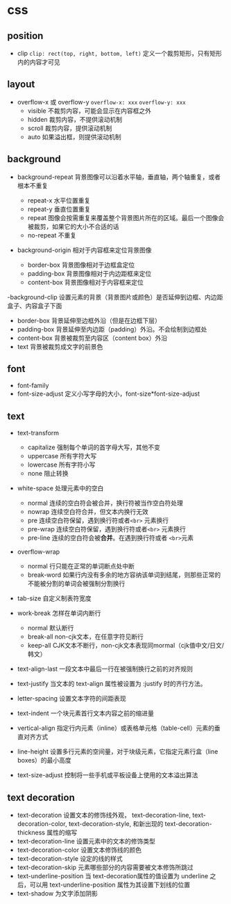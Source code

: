 # css

## position
- clip `clip: rect(top, right, bottom, left)` 定义一个裁剪矩形，只有矩形内的内容才可见

## layout
- overflow-x 或 overflow-y `overflow-x: xxx` `overflow-y: xxx`
  - visible 不裁剪内容，可能会显示在内容框之外
  - hidden 裁剪内容，不提供滚动机制
  - scroll 裁剪内容，提供滚动机制
  - auto 如果溢出框，则提供滚动机制

## background
- background-repeat 背景图像可以沿着水平轴，垂直轴，两个轴重复，或者根本不重复
  - repeat-x 水平位置重复
  - repeat-y 垂直位置重复
  - repeat 图像会按需重复来覆盖整个背景图片所在的区域。最后一个图像会被裁剪，如果它的大小不合适的话
  - no-repeat   不重复

- background-origin 相对于内容框来定位背景图像
  - border-box 背景图像相对于边框盒定位
  - padding-box 背景图像相对于内边距框来定位
  - content-box 背景图像相对于内容框来定位

-background-clip 设置元素的背景（背景图片或颜色）是否延伸到边框、内边距盒子、内容盒子下面
  - border-box 背景延伸至边框外沿（但是在边框下层）
  - padding-box 背景延伸至内边距（padding）外沿。不会绘制到边框处
  - content-box 背景被裁剪至内容区（content box）外沿
  - text 背景被裁剪成文字的前景色

## font
- font-family
- font-size-adjust 定义小写字母的大小，font-size*font-size-adjust

## text
- text-transform 
  - capitalize 强制每个单词的首字母大写，其他不变
  - uppercase 所有字符大写
  - lowercase 所有字符小写
  - none 阻止转换
- white-space  处理元素中的空白
  - normal 连续的空白符会被合并，换行符被当作空白符处理
  - nowrap 连续空白符合并，但文本内换行无效
  - pre 连续空白符保留，遇到换行符或者`<br>` 元素换行
  - pre-wrap 连续空白符保留，遇到换行符或者`<br>` 元素换行
  - pre-line 连续的空白符会被**合并**。在遇到换行符或者 `<br>`元素
- overflow-wrap  
  - normal 行只能在正常的单词断点处中断
  - break-word 如果行内没有多余的地方容纳该单词到结尾，则那些正常的不能被分割的单词会被强制分割换行

- tab-size 自定义制表符宽度
- work-break 怎样在单词内断行
  - normal 默认断行
  - break-all non-cjk文本，在任意字符见断行
  - keep-all CJK文本不断行，non-cjk文本表现同mormal（cjk值中文/日文/韩文）
- text-align-last 一段文本中最后一行在被强制换行之前的对齐规则
- text-justify 当文本的 text-align 属性被设置为 :justify 时的齐行方法。
- letter-spacing 设置文本字符的间距表现
- text-indent 一个块元素首行文本内容之前的缩进量
- vertical-align 指定行内元素（inline）或表格单元格（table-cell）元素的垂直对齐方式
- line-height 设置多行元素的空间量，对于块级元素，它指定元素行盒（line boxes）的最小高度
- text-size-adjust 控制将一些手机或平板设备上使用的文本溢出算法

## text decoration
- text-decoration 设置文本的修饰线外观， text-decoration-line, text-decoration-color, text-decoration-style, 和新出现的 text-decoration-thickness 属性的缩写
- text-decoration-line 设置元素中的文本的修饰类型
- text-decoration-color 设置文本修饰线的颜色
- text-decoration-style 设定的线的样式
- text-decoration-skip 元素哪些部分的内容需要被文本修饰所跳过
- text-underline-position 当 text-decoration属性的值设置为 underline 之后，可以用 text-underline-position 属性为其设置下划线的位置
- text-shadow 为文字添加阴影